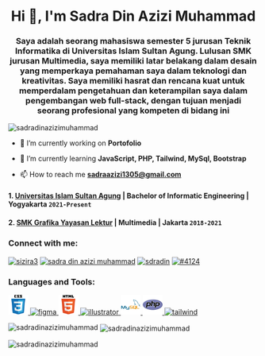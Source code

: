 <h1 align="center">Hi 👋, I'm Sadra Din Azizi Muhammad</h1>
<h3 align="center">Saya adalah seorang mahasiswa semester 5 jurusan Teknik Informatika di Universitas Islam Sultan Agung. Lulusan SMK jurusan Multimedia, saya memiliki latar belakang dalam desain yang memperkaya pemahaman saya dalam teknologi dan kreativitas. Saya memiliki hasrat dan rencana kuat untuk memperdalam pengetahuan dan keterampilan saya dalam pengembangan web full-stack, dengan tujuan menjadi seorang profesional yang kompeten di bidang ini</h3>

<p align="left"> <img src="https://komarev.com/ghpvc/?username=sadradinazizimuhammad&label=Profile%20views&color=0e75b6&style=flat" alt="sadradinazizimuhammad" /> </p>

- 🔭 I’m currently working on **Portofolio**

- 🌱 I’m currently learning **JavaScript, PHP, Tailwind, MySql, Bootstrap**

- 📫 How to reach me **sadraazizi1305@gmail.com**

#### 1. [Universitas Islam Sultan Agung](https://unissula.ac.id/) | Bachelor of Informatic Engineering | Yogyakarta `2021-Present`

#### 2. [SMK Grafika Yayasan Lektur](https://dapo.kemdikbud.go.id/sekolah/7690FCF1106868889E94) | Multimedia | Jakarta `2018-2021`

<h3 align="left">Connect with me:</h3>
<p align="left">
<a href="https://twitter.com/sizira3" target="blank"><img align="center" src="https://raw.githubusercontent.com/rahuldkjain/github-profile-readme-generator/master/src/images/icons/Social/twitter.svg" alt="sizira3" height="30" width="40" /></a>
<a href="https://linkedin.com/in/sadra din azizi muhammad" target="blank"><img align="center" src="https://raw.githubusercontent.com/rahuldkjain/github-profile-readme-generator/master/src/images/icons/Social/linked-in-alt.svg" alt="sadra din azizi muhammad" height="30" width="40" /></a>
<a href="https://instagram.com/sdradin" target="blank"><img align="center" src="https://raw.githubusercontent.com/rahuldkjain/github-profile-readme-generator/master/src/images/icons/Social/instagram.svg" alt="sdradin" height="30" width="40" /></a>
<a href="https://discord.gg/#4124" target="blank"><img align="center" src="https://raw.githubusercontent.com/rahuldkjain/github-profile-readme-generator/master/src/images/icons/Social/discord.svg" alt="#4124" height="30" width="40" /></a>
</p>

<h3 align="left">Languages and Tools:</h3>
<p align="left"> <a href="https://www.w3schools.com/css/" target="_blank" rel="noreferrer"> <img src="https://raw.githubusercontent.com/devicons/devicon/master/icons/css3/css3-original-wordmark.svg" alt="css3" width="40" height="40"/> </a> <a href="https://www.figma.com/" target="_blank" rel="noreferrer"> <img src="https://www.vectorlogo.zone/logos/figma/figma-icon.svg" alt="figma" width="40" height="40"/> </a> <a href="https://www.w3.org/html/" target="_blank" rel="noreferrer"> <img src="https://raw.githubusercontent.com/devicons/devicon/master/icons/html5/html5-original-wordmark.svg" alt="html5" width="40" height="40"/> </a> <a href="https://www.adobe.com/in/products/illustrator.html" target="_blank" rel="noreferrer"> <img src="https://www.vectorlogo.zone/logos/adobe_illustrator/adobe_illustrator-icon.svg" alt="illustrator" width="40" height="40"/> </a> <a href="https://www.mysql.com/" target="_blank" rel="noreferrer"> <img src="https://raw.githubusercontent.com/devicons/devicon/master/icons/mysql/mysql-original-wordmark.svg" alt="mysql" width="40" height="40"/> </a> <a href="https://www.php.net" target="_blank" rel="noreferrer"> <img src="https://raw.githubusercontent.com/devicons/devicon/master/icons/php/php-original.svg" alt="php" width="40" height="40"/> </a> <a href="https://tailwindcss.com/" target="_blank" rel="noreferrer"> <img src="https://www.vectorlogo.zone/logos/tailwindcss/tailwindcss-icon.svg" alt="tailwind" width="40" height="40"/> </a> </p>

<p><img align="left" src="https://github-readme-stats.vercel.app/api/top-langs?username=sadradinazizimuhammad&show_icons=true&locale=en&layout=compact" alt="sadradinazizimuhammad" /></p>

<p>&nbsp;<img align="center" src="https://github-readme-stats.vercel.app/api?username=sadradinazizimuhammad&show_icons=true&locale=en" alt="sadradinazizimuhammad" /></p>

<p><img align="center" src="https://github-readme-streak-stats.herokuapp.com/?user=sadradinazizimuhammad&" alt="sadradinazizimuhammad" /></p>
